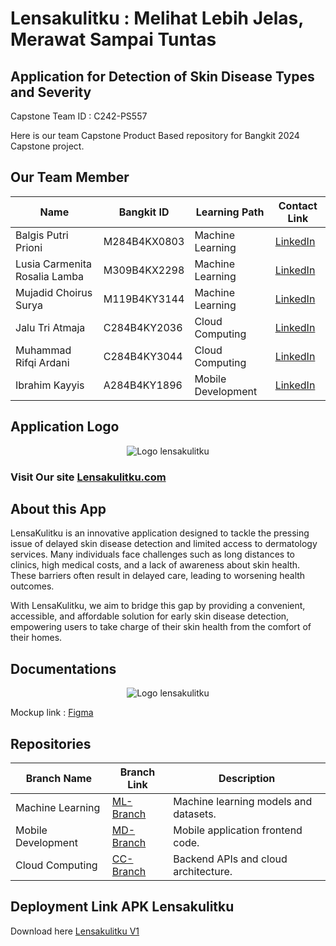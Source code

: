 # Lensakulitku : Melihat Lebih Jelas, Merawat Sampai Tuntas
## Application for Detection of Skin Disease Types and Severity
Capstone Team ID : C242-PS557

Here is our team Capstone Product Based repository for Bangkit 2024 Capstone project.

## Our Team Member
| **Name**       | **Bangkit ID** | **Learning Path**   | **Contact Link**                  |
|-----------------|---------------|---------------------|------------------------------------|
| Balgis Putri Prioni      | M284B4KX0803     | Machine Learning    | [LinkedIn](https://www.linkedin.com/in/balgisputri)  |
| Lusia Carmenita Rosalia Lamba      | M309B4KX2298     | Machine Learning  | [LinkedIn](https://www.linkedin.com/in/carmenita-lamba-6a7555220?utm_source=share&utm_campaign=share_via&utm_content=profile&utm_medium=android_app)      |
| Mujadid Choirus Surya   | M119B4KY3144     |  Machine Learning   | [LinkedIn](https://www.linkedin.com/in/mujadidchoirussurya) |
| Jalu Tri Atmaja    | C284B4KY2036     | Cloud Computing    | [LinkedIn](https://www.linkedin.com/in/jalutriatmaja)  |
| Muhammad Rifqi Ardani    | C284B4KY3044     | Cloud Computing     | [LinkedIn](https://www.linkedin.com/in/muhammad-rifqi-ardani-362a7630b)  |
| Ibrahim Kayyis    | A284B4KY1896     |  Mobile Development   | [LinkedIn](https://www.linkedin.com/in/ibrahim-kayyis-43b362311)  |

## Application Logo
<div align="center">
  <img src="https://github.com/user-attachments/assets/a4e75d14-5db7-48b7-8374-4a9c863275d2" alt="Logo lensakulitku" >
</div>

### Visit Our site [Lensakulitku.com](https://lensakulitku.netlify.app/)

## About this App
LensaKulitku is an innovative application designed to tackle the pressing issue of delayed skin disease detection and limited access to dermatology services. Many individuals face challenges such as long distances to clinics, high medical costs, and a lack of awareness about skin health. These barriers often result in delayed care, leading to worsening health outcomes.

With LensaKulitku, we aim to bridge this gap by providing a convenient, accessible, and affordable solution for early skin disease detection, empowering users to take charge of their skin health from the comfort of their homes.

## Documentations
<div align="center">
  <img src="https://github.com/user-attachments/assets/1f8400e6-d716-42f8-94ca-082ef193abe7" alt="Logo lensakulitku" >
</div>

Mockup link : [Figma](https://www.figma.com/design/9OGbWBAWbgy4As20Z9tiVi/LensaKulitku?node-id=1-2&t=SwEVqSO8jFRDqJP3-1) 
## Repositories  

| **Branch Name**      | **Branch Link**         | **Description**                          |
|-------------------------|-------------------------|------------------------------------------|
| Machine Learning        | [ML-Branch](https://github.com/Ardani-Bangkit/Bangkit-Capstone-Team-C242-PS557/tree/Machine-learning)       | Machine learning models and datasets.  |
| Mobile Development      | [MD-Branch](https://github.com/Ardani-Bangkit/Bangkit-Capstone-Team-C242-PS557/tree/Mobile-development)      | Mobile application frontend code.       |
| Cloud Computing         | [CC-Branch](https://github.com/Ardani-Bangkit/Bangkit-Capstone-Team-C242-PS557/tree/cloud-computing)      | Backend APIs and cloud architecture.  |


## Deployment Link APK Lensakulitku

Download here [Lensakulitku V1](https://drive.google.com/drive/folders/1iszgJ9vCupuO0Bd0wLtEcMtssJ_z0e9q?usp=sharing)

